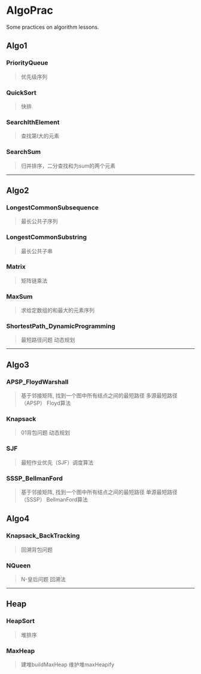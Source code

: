 # AlgoPrac
Some practices on algorithm lessons.

## Algo1
### PriorityQueue
>优先级序列

### QuickSort
>快排

### SearchIthElement
>查找第I大的元素

### SearchSum
>归并排序，二分查找和为sum的两个元素
---  

## Algo2
### LongestCommonSubsequence   
>最长公共子序列
### LongestCommonSubstring
>最长公共子串
### Matrix
>矩阵链乘法
### MaxSum
>求给定数组的和最大的元素序列  
### ShortestPath_DynamicProgramming
>最短路径问题
>动态规划

---
## Algo3
### APSP_FloydWarshall
>基于邻接矩阵, 找到一个图中所有结点之间的最短路径
>多源最短路径（APSP） Floyd算法
### Knapsack
>01背包问题
>动态规划
###  SJF
>最短作业优先（SJF）调度算法
### SSSP_BellmanFord
>基于邻接矩阵, 找到一个图中所有结点之间的最短路径
>单源最短路径（SSSP） BellmanFord算法

## Algo4
### Knapsack_BackTracking
>回溯背包问题
### NQueen  
>N-皇后问题
>回溯法
---
## Heap
### HeapSort
>堆排序
### MaxHeap
>建堆buildMaxHeap 维护堆maxHeapify



